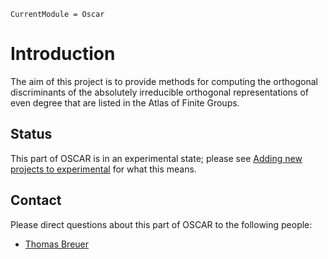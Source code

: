 ```@meta
CurrentModule = Oscar
```

# Introduction

The aim of this project is to provide methods for computing the
orthogonal discriminants of the absolutely irreducible
orthogonal representations of even degree that are listed in the
Atlas of Finite Groups.

## Status

This part of OSCAR is in an experimental state; please see [Adding new projects to experimental](@ref) for what this means.

## Contact

Please direct questions about this part of OSCAR to the following people:
* [Thomas Breuer](https://www.math.rwth-aachen.de/~Thomas.Breuer/)
